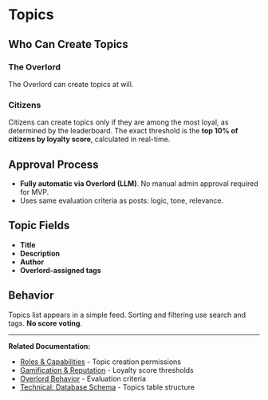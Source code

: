 # Topics

## Who Can Create Topics

### The Overlord
The Overlord can create topics at will.

### Citizens
Citizens can create topics only if they are among the most loyal, as determined by the leaderboard. The exact threshold is the **top 10% of citizens by loyalty score**, calculated in real-time.

## Approval Process

- **Fully automatic via Overlord (LLM)**. No manual admin approval required for MVP.
- Uses same evaluation criteria as posts: logic, tone, relevance.

## Topic Fields

- **Title**
- **Description** 
- **Author**
- **Overlord-assigned tags**

## Behavior

Topics list appears in a simple feed. Sorting and filtering use search and tags. **No score voting**.

---

**Related Documentation:**
- [Roles & Capabilities](./02-roles-capabilities.md) - Topic creation permissions
- [Gamification & Reputation](./10-gamification-reputation.md) - Loyalty score thresholds
- [Overlord Behavior](./09-overlord-behavior.md) - Evaluation criteria
- [Technical: Database Schema](../technical-design/05-database-schema.md) - Topics table structure
